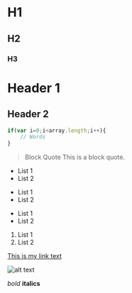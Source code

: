 # H1 #
## H2 ##
### H3 ###

Header 1
========

Header 2
--------

```javascript
if(var i=0;i<array.length;i++){
	// Words
}
```

> Block Quote
> This is a block quote.

* List 1
* List 2

- List 1
- List 2

+ List 1
+ List 2

1. List 1
2. List 2

[This is my link text](http://example.com)

![alt text](http://example.com/image.jpg)

*bold*
**italics**





